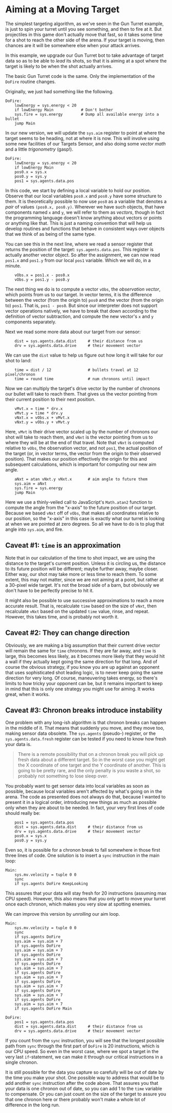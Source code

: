 # Aiming at a Moving Target

The simplest targeting algorithm, as we've seen in the Gun Turret example, is just to spin your turret until you see something, and then to fire at it.
But projectiles in this game don't actually move that fast, so it takes some time for a shot to reach the other side of the arena. 
If your target is moving, then chances are it will be somewhere else when your attack arrives.

In this example, we upgrade our Gun Turret bot to take advantage of target data so as to be able to *lead* its shots, so that it is aiming at a spot where the target is likely to be when the shot actually arrives.

The basic Gun Turret code is the same. Only the implementation of the `DoFire` routine changes.

Originally, we just had something like the following.

```
DoFire:
	lowEnergy = sys.energy < 20
	if lowEnergy Main            # Don't bother
	sys.fire = sys.energy 		 # Dump all available energy into a bullet
	jump Main
```

In our new version, we will update the `sys.aim` register to point at where the target seems to be heading, not at where it is now.
This will involve using some new facilities of our Targets Sensor, 
and also doing some *vector math* and a little *trigonometry* (gasp!).

```
DoFire:
	lowEnergy = sys.energy < 20
	if lowEnergy Main
	pos0.x = sys.x
	pos0.y = sys.y
	pos1 = sys.agents.data.pos
```

In this code, we start by defining a local variable to hold our position. 
Observe that our local variables `pos0.x` and `pos0.y` have some structure to them. 
It is theoretically possible to now use `pos0` as a variable that denotes a *pair* of values `(pos0.x, pos0.y)`. 
Wherever we have such objects, that have components named `x` and `y`, we will refer to them as *vectors*, though in fact the programming language doesn't know anything about vectors or points or anything like that. This is just a naming convention that will help us develop routines and functions that behave in consistent ways over objects that we think of as being of the same type. 

You can see this in the next line, where we read a sensor register that returns the position of the target: `sys.agents.data.pos`. This register is actually another vector object. So after the assignment, we can now read `pos1.x` and `pos1.y` from our local `pos1` variable. Which we will do, in a minute.

```
	vObs.x = pos1.x - pos0.x
	vObs.y = pos1.y - pos0.y
```

The next thing we do is to compute a vector `vObs`, the *observation vector*, which points from us to our target. In vector terms, it is the difference between the vector (from the origin to) `pos0` and the vector (from the origin to) `pos1`.
That is, `pos1 - pos0`.
But since our interpreter does not support vector operations natively, we have to break that down according to the definition of vector subtraction, 
and compute the new vector's `x` and `y` components separately.

Next we read some more data about our target from our sensor:

```
	dist = sys.agents.data.dist		# their distance from us
	drv = sys.agents.data.drive		# their movement vector
```

We can use the `dist` value to help us figure out how long it will take for our shot to land:

```
	time = dist / 12                # bullets travel at 12 pixel/chronon
	time = round time				# num chronons until impact
```

Now we can multiply the target's drive vector by the number of chronons our bullet will take to reach them. 
That gives us the vector pointing from their current position to their next position.

```
	vMvt.x = time * drv.x
	vMvt.y = time * drv.y
	vNxt.x = vObs.x + vMvt.x
	vNxt.y = vObs.y + vMvt.y
```

Here, `vMvt` is their drive vector scaled up by the number of chronons our shot will take to reach them, 
and `vNxt` is the vector pointing from us to where they will be at the end of that travel.
Note that `vNxt` is computed relative to `vObs`, the observation vector, and not `pos1`, the actual position of the target (or, in vector terms, the vector from the origin to their observed position).
That makes our position effectively the origin for this and subsequent calculations, which is important for computing our new aim angle.

```
	aNxt = atan vNxt.y vNxt.x		# aim angle to future them
	sys.aim = aNxt
	sys.fire = sys.energy
	jump Main
```

Here we use a thinly-veiled call to JavaScript's `Math.atan2` function to compute the angle from the "x-axis" to the future position of our target.
Because we based `vNxt` off of `vObs`, that makes all coordinates relative to our position, so the "x-axis" in this case is exactly what our turret is looking at when we are pointed at zero degrees. 
So all we have to do is to plug that angle into `sys.aim`, and fire.

## Caveat #1: `time` is an approximation

Note that in our calculation of the time to shot impact, we are using the distance to the target's current position. 
Unless it is circling us, the distance to its future position will be different; maybe further away, maybe closer. 
Either way, our shot may take more or less time to reach them.
To some extent, this may not matter, since we are not aiming at a point, but rather at a 30-pixel wide target. 
It's not the broad side of a barn, but obviously we don't have to be perfectly precise to hit it.

It might also be possible to use successive approximations to reach a more accurate result. That is, recalculate `time` based on the size of `vNxt`, then recalculate `vNxt` based on the updated `time` value, rinse, and repeat. 
However, this takes time, and is probably not worth it. 

## Caveat #2: They can change direction

Obviously, we are making a big assumption that their current drive vector will remain the same for `time` chronons. If they are far away, and `time` is large, this becomes less likely, as it becomes more likely that they would hit a wall if they actually kept going the same direction for that long. 
And of course the obvious strategy, if you know you are up against an opponent that uses sophisticated shot leading logic, is to never keep going the same direction for very long. 
Of course, maneuvering takes energy, so there's limits to how tricky your opponent can be, 
but it remains important to keep in mind that this is only one strategy you might use for aiming. It works great, when it works.

## Caveat #3: Chronon breaks introduce instability

One problem with any long-ish algorithm is that chronon breaks can happen in the middle of it. That means that suddenly you move, and they move too, making sensor data obsolete.
The `sys.agents` (pseudo-) register, or the `sys.agents.data.fresh` register can be tested if you need to know how fresh your data is.

> There is a remote possibility that on a chronon break you will pick up 
  fresh data about a different target. So in the worst case you might get the X coordinate of one target and the Y coordinate of another. This is going to be pretty rare, and the only penalty is you waste a shot, so probably not something to lose sleep over.

You probably want to get sensor data into local variables as soon as possible, because local variables aren't affected by what's going on in the arena. 
The code as presented does not always do that, because I wanted to present it in a logical order, introducing new things as much as possible only when they are about to be needed.
In fact, your very first lines of code should really be:

```
	pos1 = sys.agents.data.pos
	dist = sys.agents.data.dist		# their distance from us
	drv = sys.agents.data.drive		# their movement vector
	pos0.x = sys.x
	pos0.y = sys.y
```

Even so, it is possible for a chronon break to fall somewhere in those first three lines of code.
One solution is to insert a `sync` instruction in the main loop:

```
Main:
	sys.mv.velocity = tuple 0 0
	sync
	if sys.agents DoFire KeepLooking
```

This assures that your data will stay fresh for 20 instructions (assuming max CPU speed).
However, this also means that you only get to move your turret once each chronon, which makes you very slow at spotting enemies.

We can improve this version by *unrolling* our aim loop. 

```
Main:
	sys.mv.velocity = tuple 0 0
	sync
	if sys.agents DoFire 
	sys.aim = sys.aim + 7
	if sys.agents DoFire 
	sys.aim = sys.aim + 7
	if sys.agents DoFire 
	sys.aim = sys.aim + 7
	if sys.agents DoFire 
	sys.aim = sys.aim + 7
	if sys.agents DoFire 
	sys.aim = sys.aim + 7
	if sys.agents DoFire 
	sys.aim = sys.aim + 7
	if sys.agents DoFire 
	sys.aim = sys.aim + 7
	if sys.agents DoFire 
	sys.aim = sys.aim + 7
	if sys.agents DoFire Main

DoFire:
	pos1 = sys.agents.data.pos
	dist = sys.agents.data.dist		# their distance from us
	drv = sys.agents.data.drive		# their movement vector
```

If you count from the `sync` instruction, you will see that the longest possible path from `sync` through the first part of `DoFire` is 20 instructions, which is our CPU speed. So even in the worst case, where we spot a target in the very last `if`-statement, we can make it through our critical instructions in a single chronon.

It is still possible for the data you capture so carefully will be out of date by the time you make your shot. One possible way to address that would be to add another `sync` instruction after the code above. That assures you that your data is one chronon out of date, so you can add 1 to the `time` variable to compensate.
Or you can just count on the size of the target to assure you that one chronon here or there probably won't make a whole lot of difference in the long run.

